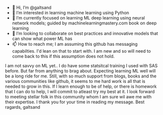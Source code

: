 - 👋 Hi, I’m @galtsand
- 👀 I’m interested in learning machine learning using Python
- 🌱 I’m currently focused on learning ML deep learning using neural network models; guided by machinelearningmastery.com book on deep learning
- 💞️ I’m looking to collaborate on best practices and innovative models that can show what power ML has
- 📫 How to reach me; I am assuming this github has messaging capabilties. I'd lean on that to start with. I am new and so will need to come back to this if this assumption does not hold.  

I am not savvy on ML yet.. I do have some statsitcal training I used with SAS before. But far from anything to brag about. Expecting learning ML well will be a long ride for me. Still, with so much support from blogs, books and the various communities like github, it seems to me hard work is all that is needed to grow in this. If I learn enough to be of help, or there is homework that I can do to help, I will commit to atleast try my best at it. I look forward to meeting stellar folk in this community whom I am sure wil awe me with their expertise. I thank you for your time in reading my message. Best ragards, galtsand
<!---
galtsand/galtsand is a ✨ special ✨ repository because its `README.md` (this file) appears on your GitHub profile.
You can click the Preview link to take a look at your changes.
--->
